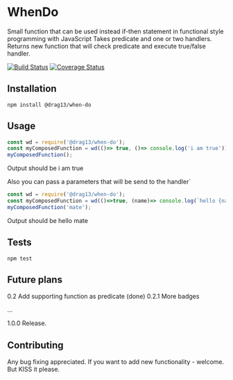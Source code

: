 # WhenDo

  Small function that can be used instead if-then statement in functional style programming with JavaScript
  Takes predicate and one or two handlers. Returns new function that will check predicate and execute true/false handler.

[![Build Status](https://travis-ci.org/Drag13/WhenDo.svg?branch=dev)](https://travis-ci.org/Drag13/WhenDo)
[![Coverage Status](https://coveralls.io/repos/github/Drag13/WhenDo/badge.svg?branch=coverage)](https://coveralls.io/github/Drag13/WhenDo?branch=coverage)

## Installation

  `npm install @drag13/when-do`

## Usage

``` javascript
const wd = require('@drag13/when-do');
const myComposedFunction = wd(()=> true, ()=> console.log('i am true'));
myComposedFunction();
```

Output should be i am true

Also you can pass a parameters that will be send to the handler`

``` javascript
const wd = require('@drag13/when-do');
const myComposedFunction = wd(()=>true, (name)=> console.log(`hello {name}`));
myComposedFunction('mate');
```

Output should be hello mate

## Tests

  `npm test`

## Future plans

0.2 Add supporting function as predicate (done)
0.2.1 More badges

...

1.0.0 Release.

## Contributing

Any bug fixing appreciated.
If you want to add new functionality - welcome. But KISS it please.
